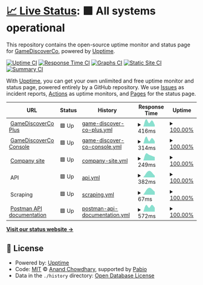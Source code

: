 # [📈 Live Status](https://GameDiscoverCo.github.io/uptime): <!--live status--> **🟩 All systems operational**

This repository contains the open-source uptime monitor and status page for [GameDiscoverCo](https://gamediscover.co), powered by [Upptime](https://github.com/upptime/upptime).

[![Uptime CI](https://github.com/GameDiscoverCo/uptime/workflows/Uptime%20CI/badge.svg)](https://github.com/GameDiscoverCo/uptime/actions?query=workflow%3A%22Uptime+CI%22)
[![Response Time CI](https://github.com/GameDiscoverCo/uptime/workflows/Response%20Time%20CI/badge.svg)](https://github.com/GameDiscoverCo/uptime/actions?query=workflow%3A%22Response+Time+CI%22)
[![Graphs CI](https://github.com/GameDiscoverCo/uptime/workflows/Graphs%20CI/badge.svg)](https://github.com/GameDiscoverCo/uptime/actions?query=workflow%3A%22Graphs+CI%22)
[![Static Site CI](https://github.com/GameDiscoverCo/uptime/workflows/Static%20Site%20CI/badge.svg)](https://github.com/GameDiscoverCo/uptime/actions?query=workflow%3A%22Static+Site+CI%22)
[![Summary CI](https://github.com/GameDiscoverCo/uptime/workflows/Summary%20CI/badge.svg)](https://github.com/GameDiscoverCo/uptime/actions?query=workflow%3A%22Summary+CI%22)

With [Upptime](https://upptime.js.org), you can get your own unlimited and free uptime monitor and status page, powered entirely by a GitHub repository. We use [Issues](https://github.com/GameDiscoverCo/uptime/issues) as incident reports, [Actions](https://github.com/GameDiscoverCo/uptime/actions) as uptime monitors, and [Pages](https://GameDiscoverCo.github.io/uptime) for the status page.

<!--start: status pages-->
<!-- This summary is generated by Upptime (https://github.com/upptime/upptime) -->
<!-- Do not edit this manually, your changes will be overwritten -->
<!-- prettier-ignore -->
| URL | Status | History | Response Time | Uptime |
| --- | ------ | ------- | ------------- | ------ |
| <img alt="" src="https://icons.duckduckgo.com/ip3/plus.gamediscover.co.ico" height="13"> [GameDiscoverCo Plus](https://plus.gamediscover.co) | 🟩 Up | [game-discover-co-plus.yml](https://github.com/GameDiscoverCo/uptime/commits/HEAD/history/game-discover-co-plus.yml) | <details><summary><img alt="Response time graph" src="./graphs/game-discover-co-plus/response-time-week.png" height="20"> 416ms</summary><br><a href="https://status.gamediscover.co/history/game-discover-co-plus"><img alt="Response time 416" src="https://img.shields.io/endpoint?url=https%3A%2F%2Fraw.githubusercontent.com%2FGameDiscoverCo%2Fuptime%2FHEAD%2Fapi%2Fgame-discover-co-plus%2Fresponse-time.json"></a><br><a href="https://status.gamediscover.co/history/game-discover-co-plus"><img alt="24-hour response time 416" src="https://img.shields.io/endpoint?url=https%3A%2F%2Fraw.githubusercontent.com%2FGameDiscoverCo%2Fuptime%2FHEAD%2Fapi%2Fgame-discover-co-plus%2Fresponse-time-day.json"></a><br><a href="https://status.gamediscover.co/history/game-discover-co-plus"><img alt="7-day response time 416" src="https://img.shields.io/endpoint?url=https%3A%2F%2Fraw.githubusercontent.com%2FGameDiscoverCo%2Fuptime%2FHEAD%2Fapi%2Fgame-discover-co-plus%2Fresponse-time-week.json"></a><br><a href="https://status.gamediscover.co/history/game-discover-co-plus"><img alt="30-day response time 416" src="https://img.shields.io/endpoint?url=https%3A%2F%2Fraw.githubusercontent.com%2FGameDiscoverCo%2Fuptime%2FHEAD%2Fapi%2Fgame-discover-co-plus%2Fresponse-time-month.json"></a><br><a href="https://status.gamediscover.co/history/game-discover-co-plus"><img alt="1-year response time 416" src="https://img.shields.io/endpoint?url=https%3A%2F%2Fraw.githubusercontent.com%2FGameDiscoverCo%2Fuptime%2FHEAD%2Fapi%2Fgame-discover-co-plus%2Fresponse-time-year.json"></a></details> | <details><summary><a href="https://status.gamediscover.co/history/game-discover-co-plus">100.00%</a></summary><a href="https://status.gamediscover.co/history/game-discover-co-plus"><img alt="All-time uptime 100.00%" src="https://img.shields.io/endpoint?url=https%3A%2F%2Fraw.githubusercontent.com%2FGameDiscoverCo%2Fuptime%2FHEAD%2Fapi%2Fgame-discover-co-plus%2Fuptime.json"></a><br><a href="https://status.gamediscover.co/history/game-discover-co-plus"><img alt="24-hour uptime 100.00%" src="https://img.shields.io/endpoint?url=https%3A%2F%2Fraw.githubusercontent.com%2FGameDiscoverCo%2Fuptime%2FHEAD%2Fapi%2Fgame-discover-co-plus%2Fuptime-day.json"></a><br><a href="https://status.gamediscover.co/history/game-discover-co-plus"><img alt="7-day uptime 100.00%" src="https://img.shields.io/endpoint?url=https%3A%2F%2Fraw.githubusercontent.com%2FGameDiscoverCo%2Fuptime%2FHEAD%2Fapi%2Fgame-discover-co-plus%2Fuptime-week.json"></a><br><a href="https://status.gamediscover.co/history/game-discover-co-plus"><img alt="30-day uptime 100.00%" src="https://img.shields.io/endpoint?url=https%3A%2F%2Fraw.githubusercontent.com%2FGameDiscoverCo%2Fuptime%2FHEAD%2Fapi%2Fgame-discover-co-plus%2Fuptime-month.json"></a><br><a href="https://status.gamediscover.co/history/game-discover-co-plus"><img alt="1-year uptime 100.00%" src="https://img.shields.io/endpoint?url=https%3A%2F%2Fraw.githubusercontent.com%2FGameDiscoverCo%2Fuptime%2FHEAD%2Fapi%2Fgame-discover-co-plus%2Fuptime-year.json"></a></details>
| <img alt="" src="https://icons.duckduckgo.com/ip3/console.gamediscover.co.ico" height="13"> [GameDiscoverCo Console](https://console.gamediscover.co) | 🟩 Up | [game-discover-co-console.yml](https://github.com/GameDiscoverCo/uptime/commits/HEAD/history/game-discover-co-console.yml) | <details><summary><img alt="Response time graph" src="./graphs/game-discover-co-console/response-time-week.png" height="20"> 314ms</summary><br><a href="https://status.gamediscover.co/history/game-discover-co-console"><img alt="Response time 314" src="https://img.shields.io/endpoint?url=https%3A%2F%2Fraw.githubusercontent.com%2FGameDiscoverCo%2Fuptime%2FHEAD%2Fapi%2Fgame-discover-co-console%2Fresponse-time.json"></a><br><a href="https://status.gamediscover.co/history/game-discover-co-console"><img alt="24-hour response time 314" src="https://img.shields.io/endpoint?url=https%3A%2F%2Fraw.githubusercontent.com%2FGameDiscoverCo%2Fuptime%2FHEAD%2Fapi%2Fgame-discover-co-console%2Fresponse-time-day.json"></a><br><a href="https://status.gamediscover.co/history/game-discover-co-console"><img alt="7-day response time 314" src="https://img.shields.io/endpoint?url=https%3A%2F%2Fraw.githubusercontent.com%2FGameDiscoverCo%2Fuptime%2FHEAD%2Fapi%2Fgame-discover-co-console%2Fresponse-time-week.json"></a><br><a href="https://status.gamediscover.co/history/game-discover-co-console"><img alt="30-day response time 314" src="https://img.shields.io/endpoint?url=https%3A%2F%2Fraw.githubusercontent.com%2FGameDiscoverCo%2Fuptime%2FHEAD%2Fapi%2Fgame-discover-co-console%2Fresponse-time-month.json"></a><br><a href="https://status.gamediscover.co/history/game-discover-co-console"><img alt="1-year response time 314" src="https://img.shields.io/endpoint?url=https%3A%2F%2Fraw.githubusercontent.com%2FGameDiscoverCo%2Fuptime%2FHEAD%2Fapi%2Fgame-discover-co-console%2Fresponse-time-year.json"></a></details> | <details><summary><a href="https://status.gamediscover.co/history/game-discover-co-console">100.00%</a></summary><a href="https://status.gamediscover.co/history/game-discover-co-console"><img alt="All-time uptime 100.00%" src="https://img.shields.io/endpoint?url=https%3A%2F%2Fraw.githubusercontent.com%2FGameDiscoverCo%2Fuptime%2FHEAD%2Fapi%2Fgame-discover-co-console%2Fuptime.json"></a><br><a href="https://status.gamediscover.co/history/game-discover-co-console"><img alt="24-hour uptime 100.00%" src="https://img.shields.io/endpoint?url=https%3A%2F%2Fraw.githubusercontent.com%2FGameDiscoverCo%2Fuptime%2FHEAD%2Fapi%2Fgame-discover-co-console%2Fuptime-day.json"></a><br><a href="https://status.gamediscover.co/history/game-discover-co-console"><img alt="7-day uptime 100.00%" src="https://img.shields.io/endpoint?url=https%3A%2F%2Fraw.githubusercontent.com%2FGameDiscoverCo%2Fuptime%2FHEAD%2Fapi%2Fgame-discover-co-console%2Fuptime-week.json"></a><br><a href="https://status.gamediscover.co/history/game-discover-co-console"><img alt="30-day uptime 100.00%" src="https://img.shields.io/endpoint?url=https%3A%2F%2Fraw.githubusercontent.com%2FGameDiscoverCo%2Fuptime%2FHEAD%2Fapi%2Fgame-discover-co-console%2Fuptime-month.json"></a><br><a href="https://status.gamediscover.co/history/game-discover-co-console"><img alt="1-year uptime 100.00%" src="https://img.shields.io/endpoint?url=https%3A%2F%2Fraw.githubusercontent.com%2FGameDiscoverCo%2Fuptime%2FHEAD%2Fapi%2Fgame-discover-co-console%2Fuptime-year.json"></a></details>
| <img alt="" src="https://icons.duckduckgo.com/ip3/gamediscover.co.ico" height="13"> [Company site](https://gamediscover.co/) | 🟩 Up | [company-site.yml](https://github.com/GameDiscoverCo/uptime/commits/HEAD/history/company-site.yml) | <details><summary><img alt="Response time graph" src="./graphs/company-site/response-time-week.png" height="20"> 249ms</summary><br><a href="https://status.gamediscover.co/history/company-site"><img alt="Response time 249" src="https://img.shields.io/endpoint?url=https%3A%2F%2Fraw.githubusercontent.com%2FGameDiscoverCo%2Fuptime%2FHEAD%2Fapi%2Fcompany-site%2Fresponse-time.json"></a><br><a href="https://status.gamediscover.co/history/company-site"><img alt="24-hour response time 249" src="https://img.shields.io/endpoint?url=https%3A%2F%2Fraw.githubusercontent.com%2FGameDiscoverCo%2Fuptime%2FHEAD%2Fapi%2Fcompany-site%2Fresponse-time-day.json"></a><br><a href="https://status.gamediscover.co/history/company-site"><img alt="7-day response time 249" src="https://img.shields.io/endpoint?url=https%3A%2F%2Fraw.githubusercontent.com%2FGameDiscoverCo%2Fuptime%2FHEAD%2Fapi%2Fcompany-site%2Fresponse-time-week.json"></a><br><a href="https://status.gamediscover.co/history/company-site"><img alt="30-day response time 249" src="https://img.shields.io/endpoint?url=https%3A%2F%2Fraw.githubusercontent.com%2FGameDiscoverCo%2Fuptime%2FHEAD%2Fapi%2Fcompany-site%2Fresponse-time-month.json"></a><br><a href="https://status.gamediscover.co/history/company-site"><img alt="1-year response time 249" src="https://img.shields.io/endpoint?url=https%3A%2F%2Fraw.githubusercontent.com%2FGameDiscoverCo%2Fuptime%2FHEAD%2Fapi%2Fcompany-site%2Fresponse-time-year.json"></a></details> | <details><summary><a href="https://status.gamediscover.co/history/company-site">100.00%</a></summary><a href="https://status.gamediscover.co/history/company-site"><img alt="All-time uptime 100.00%" src="https://img.shields.io/endpoint?url=https%3A%2F%2Fraw.githubusercontent.com%2FGameDiscoverCo%2Fuptime%2FHEAD%2Fapi%2Fcompany-site%2Fuptime.json"></a><br><a href="https://status.gamediscover.co/history/company-site"><img alt="24-hour uptime 100.00%" src="https://img.shields.io/endpoint?url=https%3A%2F%2Fraw.githubusercontent.com%2FGameDiscoverCo%2Fuptime%2FHEAD%2Fapi%2Fcompany-site%2Fuptime-day.json"></a><br><a href="https://status.gamediscover.co/history/company-site"><img alt="7-day uptime 100.00%" src="https://img.shields.io/endpoint?url=https%3A%2F%2Fraw.githubusercontent.com%2FGameDiscoverCo%2Fuptime%2FHEAD%2Fapi%2Fcompany-site%2Fuptime-week.json"></a><br><a href="https://status.gamediscover.co/history/company-site"><img alt="30-day uptime 100.00%" src="https://img.shields.io/endpoint?url=https%3A%2F%2Fraw.githubusercontent.com%2FGameDiscoverCo%2Fuptime%2FHEAD%2Fapi%2Fcompany-site%2Fuptime-month.json"></a><br><a href="https://status.gamediscover.co/history/company-site"><img alt="1-year uptime 100.00%" src="https://img.shields.io/endpoint?url=https%3A%2F%2Fraw.githubusercontent.com%2FGameDiscoverCo%2Fuptime%2FHEAD%2Fapi%2Fcompany-site%2Fuptime-year.json"></a></details>
| <img alt="" src="https://icons.duckduckgo.com/ip3/null.ico" height="13"> API | 🟩 Up | [api.yml](https://github.com/GameDiscoverCo/uptime/commits/HEAD/history/api.yml) | <details><summary><img alt="Response time graph" src="./graphs/api/response-time-week.png" height="20"> 382ms</summary><br><a href="https://status.gamediscover.co/history/api"><img alt="Response time 382" src="https://img.shields.io/endpoint?url=https%3A%2F%2Fraw.githubusercontent.com%2FGameDiscoverCo%2Fuptime%2FHEAD%2Fapi%2Fapi%2Fresponse-time.json"></a><br><a href="https://status.gamediscover.co/history/api"><img alt="24-hour response time 382" src="https://img.shields.io/endpoint?url=https%3A%2F%2Fraw.githubusercontent.com%2FGameDiscoverCo%2Fuptime%2FHEAD%2Fapi%2Fapi%2Fresponse-time-day.json"></a><br><a href="https://status.gamediscover.co/history/api"><img alt="7-day response time 382" src="https://img.shields.io/endpoint?url=https%3A%2F%2Fraw.githubusercontent.com%2FGameDiscoverCo%2Fuptime%2FHEAD%2Fapi%2Fapi%2Fresponse-time-week.json"></a><br><a href="https://status.gamediscover.co/history/api"><img alt="30-day response time 382" src="https://img.shields.io/endpoint?url=https%3A%2F%2Fraw.githubusercontent.com%2FGameDiscoverCo%2Fuptime%2FHEAD%2Fapi%2Fapi%2Fresponse-time-month.json"></a><br><a href="https://status.gamediscover.co/history/api"><img alt="1-year response time 382" src="https://img.shields.io/endpoint?url=https%3A%2F%2Fraw.githubusercontent.com%2FGameDiscoverCo%2Fuptime%2FHEAD%2Fapi%2Fapi%2Fresponse-time-year.json"></a></details> | <details><summary><a href="https://status.gamediscover.co/history/api">100.00%</a></summary><a href="https://status.gamediscover.co/history/api"><img alt="All-time uptime 100.00%" src="https://img.shields.io/endpoint?url=https%3A%2F%2Fraw.githubusercontent.com%2FGameDiscoverCo%2Fuptime%2FHEAD%2Fapi%2Fapi%2Fuptime.json"></a><br><a href="https://status.gamediscover.co/history/api"><img alt="24-hour uptime 100.00%" src="https://img.shields.io/endpoint?url=https%3A%2F%2Fraw.githubusercontent.com%2FGameDiscoverCo%2Fuptime%2FHEAD%2Fapi%2Fapi%2Fuptime-day.json"></a><br><a href="https://status.gamediscover.co/history/api"><img alt="7-day uptime 100.00%" src="https://img.shields.io/endpoint?url=https%3A%2F%2Fraw.githubusercontent.com%2FGameDiscoverCo%2Fuptime%2FHEAD%2Fapi%2Fapi%2Fuptime-week.json"></a><br><a href="https://status.gamediscover.co/history/api"><img alt="30-day uptime 100.00%" src="https://img.shields.io/endpoint?url=https%3A%2F%2Fraw.githubusercontent.com%2FGameDiscoverCo%2Fuptime%2FHEAD%2Fapi%2Fapi%2Fuptime-month.json"></a><br><a href="https://status.gamediscover.co/history/api"><img alt="1-year uptime 100.00%" src="https://img.shields.io/endpoint?url=https%3A%2F%2Fraw.githubusercontent.com%2FGameDiscoverCo%2Fuptime%2FHEAD%2Fapi%2Fapi%2Fuptime-year.json"></a></details>
| <img alt="" src="https://icons.duckduckgo.com/ip3/null.ico" height="13"> Scraping | 🟩 Up | [scraping.yml](https://github.com/GameDiscoverCo/uptime/commits/HEAD/history/scraping.yml) | <details><summary><img alt="Response time graph" src="./graphs/scraping/response-time-week.png" height="20"> 67ms</summary><br><a href="https://status.gamediscover.co/history/scraping"><img alt="Response time 67" src="https://img.shields.io/endpoint?url=https%3A%2F%2Fraw.githubusercontent.com%2FGameDiscoverCo%2Fuptime%2FHEAD%2Fapi%2Fscraping%2Fresponse-time.json"></a><br><a href="https://status.gamediscover.co/history/scraping"><img alt="24-hour response time 67" src="https://img.shields.io/endpoint?url=https%3A%2F%2Fraw.githubusercontent.com%2FGameDiscoverCo%2Fuptime%2FHEAD%2Fapi%2Fscraping%2Fresponse-time-day.json"></a><br><a href="https://status.gamediscover.co/history/scraping"><img alt="7-day response time 67" src="https://img.shields.io/endpoint?url=https%3A%2F%2Fraw.githubusercontent.com%2FGameDiscoverCo%2Fuptime%2FHEAD%2Fapi%2Fscraping%2Fresponse-time-week.json"></a><br><a href="https://status.gamediscover.co/history/scraping"><img alt="30-day response time 67" src="https://img.shields.io/endpoint?url=https%3A%2F%2Fraw.githubusercontent.com%2FGameDiscoverCo%2Fuptime%2FHEAD%2Fapi%2Fscraping%2Fresponse-time-month.json"></a><br><a href="https://status.gamediscover.co/history/scraping"><img alt="1-year response time 67" src="https://img.shields.io/endpoint?url=https%3A%2F%2Fraw.githubusercontent.com%2FGameDiscoverCo%2Fuptime%2FHEAD%2Fapi%2Fscraping%2Fresponse-time-year.json"></a></details> | <details><summary><a href="https://status.gamediscover.co/history/scraping">100.00%</a></summary><a href="https://status.gamediscover.co/history/scraping"><img alt="All-time uptime 100.00%" src="https://img.shields.io/endpoint?url=https%3A%2F%2Fraw.githubusercontent.com%2FGameDiscoverCo%2Fuptime%2FHEAD%2Fapi%2Fscraping%2Fuptime.json"></a><br><a href="https://status.gamediscover.co/history/scraping"><img alt="24-hour uptime 100.00%" src="https://img.shields.io/endpoint?url=https%3A%2F%2Fraw.githubusercontent.com%2FGameDiscoverCo%2Fuptime%2FHEAD%2Fapi%2Fscraping%2Fuptime-day.json"></a><br><a href="https://status.gamediscover.co/history/scraping"><img alt="7-day uptime 100.00%" src="https://img.shields.io/endpoint?url=https%3A%2F%2Fraw.githubusercontent.com%2FGameDiscoverCo%2Fuptime%2FHEAD%2Fapi%2Fscraping%2Fuptime-week.json"></a><br><a href="https://status.gamediscover.co/history/scraping"><img alt="30-day uptime 100.00%" src="https://img.shields.io/endpoint?url=https%3A%2F%2Fraw.githubusercontent.com%2FGameDiscoverCo%2Fuptime%2FHEAD%2Fapi%2Fscraping%2Fuptime-month.json"></a><br><a href="https://status.gamediscover.co/history/scraping"><img alt="1-year uptime 100.00%" src="https://img.shields.io/endpoint?url=https%3A%2F%2Fraw.githubusercontent.com%2FGameDiscoverCo%2Fuptime%2FHEAD%2Fapi%2Fscraping%2Fuptime-year.json"></a></details>
| <img alt="" src="https://icons.duckduckgo.com/ip3/documenter.getpostman.com.ico" height="13"> [Postman API documentation](https://documenter.getpostman.com/view/4312055/UVRHi3Y4) | 🟩 Up | [postman-api-documentation.yml](https://github.com/GameDiscoverCo/uptime/commits/HEAD/history/postman-api-documentation.yml) | <details><summary><img alt="Response time graph" src="./graphs/postman-api-documentation/response-time-week.png" height="20"> 572ms</summary><br><a href="https://status.gamediscover.co/history/postman-api-documentation"><img alt="Response time 572" src="https://img.shields.io/endpoint?url=https%3A%2F%2Fraw.githubusercontent.com%2FGameDiscoverCo%2Fuptime%2FHEAD%2Fapi%2Fpostman-api-documentation%2Fresponse-time.json"></a><br><a href="https://status.gamediscover.co/history/postman-api-documentation"><img alt="24-hour response time 572" src="https://img.shields.io/endpoint?url=https%3A%2F%2Fraw.githubusercontent.com%2FGameDiscoverCo%2Fuptime%2FHEAD%2Fapi%2Fpostman-api-documentation%2Fresponse-time-day.json"></a><br><a href="https://status.gamediscover.co/history/postman-api-documentation"><img alt="7-day response time 572" src="https://img.shields.io/endpoint?url=https%3A%2F%2Fraw.githubusercontent.com%2FGameDiscoverCo%2Fuptime%2FHEAD%2Fapi%2Fpostman-api-documentation%2Fresponse-time-week.json"></a><br><a href="https://status.gamediscover.co/history/postman-api-documentation"><img alt="30-day response time 572" src="https://img.shields.io/endpoint?url=https%3A%2F%2Fraw.githubusercontent.com%2FGameDiscoverCo%2Fuptime%2FHEAD%2Fapi%2Fpostman-api-documentation%2Fresponse-time-month.json"></a><br><a href="https://status.gamediscover.co/history/postman-api-documentation"><img alt="1-year response time 572" src="https://img.shields.io/endpoint?url=https%3A%2F%2Fraw.githubusercontent.com%2FGameDiscoverCo%2Fuptime%2FHEAD%2Fapi%2Fpostman-api-documentation%2Fresponse-time-year.json"></a></details> | <details><summary><a href="https://status.gamediscover.co/history/postman-api-documentation">100.00%</a></summary><a href="https://status.gamediscover.co/history/postman-api-documentation"><img alt="All-time uptime 100.00%" src="https://img.shields.io/endpoint?url=https%3A%2F%2Fraw.githubusercontent.com%2FGameDiscoverCo%2Fuptime%2FHEAD%2Fapi%2Fpostman-api-documentation%2Fuptime.json"></a><br><a href="https://status.gamediscover.co/history/postman-api-documentation"><img alt="24-hour uptime 100.00%" src="https://img.shields.io/endpoint?url=https%3A%2F%2Fraw.githubusercontent.com%2FGameDiscoverCo%2Fuptime%2FHEAD%2Fapi%2Fpostman-api-documentation%2Fuptime-day.json"></a><br><a href="https://status.gamediscover.co/history/postman-api-documentation"><img alt="7-day uptime 100.00%" src="https://img.shields.io/endpoint?url=https%3A%2F%2Fraw.githubusercontent.com%2FGameDiscoverCo%2Fuptime%2FHEAD%2Fapi%2Fpostman-api-documentation%2Fuptime-week.json"></a><br><a href="https://status.gamediscover.co/history/postman-api-documentation"><img alt="30-day uptime 100.00%" src="https://img.shields.io/endpoint?url=https%3A%2F%2Fraw.githubusercontent.com%2FGameDiscoverCo%2Fuptime%2FHEAD%2Fapi%2Fpostman-api-documentation%2Fuptime-month.json"></a><br><a href="https://status.gamediscover.co/history/postman-api-documentation"><img alt="1-year uptime 100.00%" src="https://img.shields.io/endpoint?url=https%3A%2F%2Fraw.githubusercontent.com%2FGameDiscoverCo%2Fuptime%2FHEAD%2Fapi%2Fpostman-api-documentation%2Fuptime-year.json"></a></details>

<!--end: status pages-->

[**Visit our status website →**](https://GameDiscoverCo.github.io/uptime)

## 📄 License

- Powered by: [Upptime](https://github.com/upptime/upptime)
- Code: [MIT](./LICENSE) © [Anand Chowdhary](https://anandchowdhary.com), supported by [Pabio](https://pabio.com)
- Data in the `./history` directory: [Open Database License](https://opendatacommons.org/licenses/odbl/1-0/)
